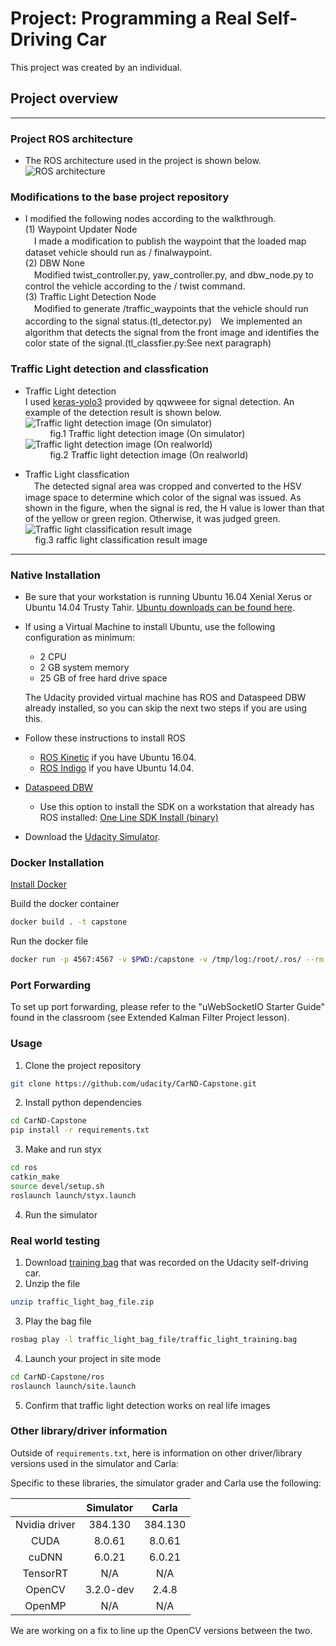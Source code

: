 # Project: Programming a Real Self-Driving Car
This project was created by an individual.

## Project overview
---
### Project ROS architecture
* The ROS architecture used in the project is shown below.   
![ROS architecture](./imgs/final-project-ros-graph-v2.png "ROS architecture")

### Modifications to the base project repository
* I modified the following nodes according to the walkthrough.  
(1) Waypoint Updater Node  
　I made a modification to publish the waypoint that the loaded map dataset vehicle should run as / finalwaypoint.  
(2) DBW None  
　Modified twist_controller.py, yaw_controller.py, and dbw_node.py to control the vehicle according to the / twist command.  
(3) Traffic Light Detection Node  
　Modified to generate /traffic_waypoints that the vehicle should run according to the signal status.(tl_detector.py)　We implemented an algorithm that detects the signal from the front image and identifies the color state of the signal.(tl_classfier.py:See next paragraph)

### Traffic Light detection and classfication
* Traffic Light detection  
 I used [keras-yolo3](https://github.com/qqwweee/keras-yolo3) provided by qqwweee for signal detection. An example of the detection result is shown below.  
 ![Traffic light detection image (On simulator)](./imgs/Det0039.bmp "Traffic light detection image (On simulator)")  
&nbsp;&nbsp;&nbsp;&nbsp;&nbsp;&nbsp;&nbsp;&nbsp;&nbsp;&nbsp;fig.1  Traffic light detection image (On simulator)
![Traffic light detection image (On realworld)](./imgs/DetDebug0024.png "Traffic light detection image (On realworld)")  
&nbsp;&nbsp;&nbsp;&nbsp;&nbsp;&nbsp;&nbsp;&nbsp;&nbsp;&nbsp;fig.2  Traffic light detection image (On realworld)
  
* Traffic Light classfication  
　The detected signal area was cropped and converted to the HSV image space to determine which color of the signal was issued. As shown in the figure, when the signal is red, the H value is lower than that of the yellow or green region. 
Otherwise, it was judged green.  
  ![Traffic light classification result image](./imgs/writeup.png "Traffic light classification result image")   
  &nbsp;&nbsp;&nbsp;&nbsp;fig.3 raffic light classification result image


---
### Native Installation

* Be sure that your workstation is running Ubuntu 16.04 Xenial Xerus or Ubuntu 14.04 Trusty Tahir. [Ubuntu downloads can be found here](https://www.ubuntu.com/download/desktop).
* If using a Virtual Machine to install Ubuntu, use the following configuration as minimum:
  * 2 CPU
  * 2 GB system memory
  * 25 GB of free hard drive space

  The Udacity provided virtual machine has ROS and Dataspeed DBW already installed, so you can skip the next two steps if you are using this.

* Follow these instructions to install ROS
  * [ROS Kinetic](http://wiki.ros.org/kinetic/Installation/Ubuntu) if you have Ubuntu 16.04.
  * [ROS Indigo](http://wiki.ros.org/indigo/Installation/Ubuntu) if you have Ubuntu 14.04.
* [Dataspeed DBW](https://bitbucket.org/DataspeedInc/dbw_mkz_ros)
  * Use this option to install the SDK on a workstation that already has ROS installed: [One Line SDK Install (binary)](https://bitbucket.org/DataspeedInc/dbw_mkz_ros/src/81e63fcc335d7b64139d7482017d6a97b405e250/ROS_SETUP.md?fileviewer=file-view-default)
* Download the [Udacity Simulator](https://github.com/udacity/CarND-Capstone/releases).

### Docker Installation
[Install Docker](https://docs.docker.com/engine/installation/)

Build the docker container
```bash
docker build . -t capstone
```

Run the docker file
```bash
docker run -p 4567:4567 -v $PWD:/capstone -v /tmp/log:/root/.ros/ --rm -it capstone
```

### Port Forwarding
To set up port forwarding, please refer to the "uWebSocketIO Starter Guide" found in the classroom (see Extended Kalman Filter Project lesson).

### Usage

1. Clone the project repository
```bash
git clone https://github.com/udacity/CarND-Capstone.git
```

2. Install python dependencies
```bash
cd CarND-Capstone
pip install -r requirements.txt
```
3. Make and run styx
```bash
cd ros
catkin_make
source devel/setup.sh
roslaunch launch/styx.launch
```
4. Run the simulator

### Real world testing
1. Download [training bag](https://s3-us-west-1.amazonaws.com/udacity-selfdrivingcar/traffic_light_bag_file.zip) that was recorded on the Udacity self-driving car.
2. Unzip the file
```bash
unzip traffic_light_bag_file.zip
```
3. Play the bag file
```bash
rosbag play -l traffic_light_bag_file/traffic_light_training.bag
```
4. Launch your project in site mode
```bash
cd CarND-Capstone/ros
roslaunch launch/site.launch
```
5. Confirm that traffic light detection works on real life images

### Other library/driver information
Outside of `requirements.txt`, here is information on other driver/library versions used in the simulator and Carla:

Specific to these libraries, the simulator grader and Carla use the following:

|        | Simulator | Carla  |
| :-----------: |:-------------:| :-----:|
| Nvidia driver | 384.130 | 384.130 |
| CUDA | 8.0.61 | 8.0.61 |
| cuDNN | 6.0.21 | 6.0.21 |
| TensorRT | N/A | N/A |
| OpenCV | 3.2.0-dev | 2.4.8 |
| OpenMP | N/A | N/A |

We are working on a fix to line up the OpenCV versions between the two.
